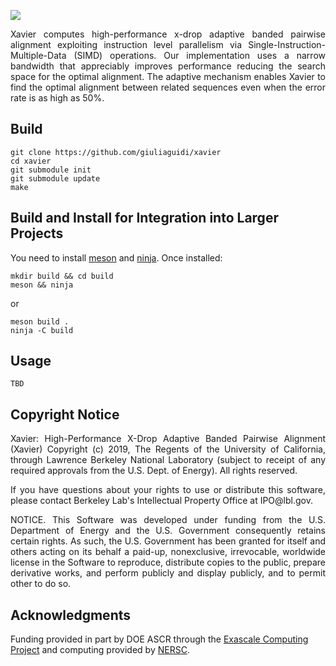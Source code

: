 ![](xavier.png)

<p align="justify">
Xavier computes high-performance x-drop adaptive banded pairwise alignment exploiting  instruction level parallelism via Single-Instruction-Multiple-Data (SIMD) operations. Our implementation uses a narrow bandwidth that appreciably improves performance reducing the search space for the optimal alignment. The adaptive mechanism enables Xavier to find the optimal alignment between related sequences even when the error rate is as high as 50%.
</p>

## Build

```
git clone https://github.com/giuliaguidi/xavier
cd xavier
git submodule init
git submodule update
make
```

## Build and Install for Integration into Larger Projects

You need to install [meson](https://mesonbuild.com/) and [ninja](https://ninja-build.org/).
Once installed:

```
mkdir build && cd build
meson && ninja
```
or
```
meson build .
ninja -C build
```

## Usage
```
TBD
```
## Copyright Notice

<p align="justify">
Xavier: High-Performance X-Drop Adaptive Banded Pairwise Alignment (Xavier) Copyright (c) 2019, The
Regents of the University of California, through Lawrence Berkeley National
Laboratory (subject to receipt of any required approvals from the U.S.
Dept. of Energy).  All rights reserved.
</p>

<p align="justify">
If you have questions about your rights to use or distribute this software,
please contact Berkeley Lab's Intellectual Property Office at
IPO@lbl.gov.
</p>

<p align="justify">
NOTICE.  This Software was developed under funding from the U.S. Department
of Energy and the U.S. Government consequently retains certain rights.  As
such, the U.S. Government has been granted for itself and others acting on
its behalf a paid-up, nonexclusive, irrevocable, worldwide license in the
Software to reproduce, distribute copies to the public, prepare derivative
works, and perform publicly and display publicly, and to permit other to do
so.
</p>

## Acknowledgments

Funding provided in part by DOE ASCR through the [Exascale Computing Project](https://www.exascaleproject.org/) and computing provided by [NERSC](https://www.nersc.gov/).

